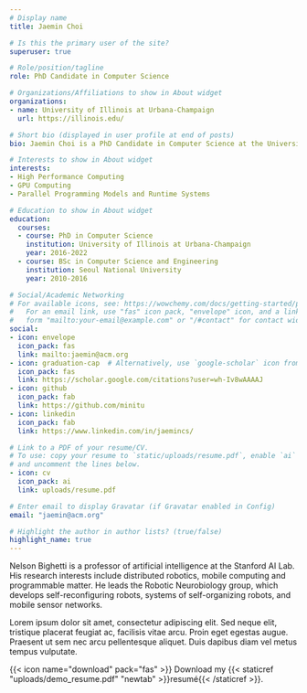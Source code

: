 ```yaml
---
# Display name
title: Jaemin Choi

# Is this the primary user of the site?
superuser: true

# Role/position/tagline
role: PhD Candidate in Computer Science

# Organizations/Affiliations to show in About widget
organizations:
- name: University of Illinois at Urbana-Champaign
  url: https://illinois.edu/

# Short bio (displayed in user profile at end of posts)
bio: Jaemin Choi is a PhD Candidate in Computer Science at the University of Illinois at Urbana-Champaign. He joined the Parallel Programming Laboratory (PPL) led by Prof. Laxmikant (Sanjay) Kale as a research assistant in 2016. With broad interests in High Performance Computing (HPC) and GPU Computing, his research focuses on mitigating inefficiencies and scalability issues on today's GPU-accelerated systems from a runtime system point of view. He is the lead developer/researcher for GPU support in the asynchronous task-based programming model, Charm++.

# Interests to show in About widget
interests:
- High Performance Computing
- GPU Computing
- Parallel Programming Models and Runtime Systems

# Education to show in About widget
education:
  courses:
  - course: PhD in Computer Science
    institution: University of Illinois at Urbana-Champaign
    year: 2016-2022
  - course: BSc in Computer Science and Engineering
    institution: Seoul National University
    year: 2010-2016

# Social/Academic Networking
# For available icons, see: https://wowchemy.com/docs/getting-started/page-builder/#icons
#   For an email link, use "fas" icon pack, "envelope" icon, and a link in the
#   form "mailto:your-email@example.com" or "/#contact" for contact widget.
social:
- icon: envelope
  icon_pack: fas
  link: mailto:jaemin@acm.org
- icon: graduation-cap  # Alternatively, use `google-scholar` icon from `ai` icon pack
  icon_pack: fas
  link: https://scholar.google.com/citations?user=wh-Iv8wAAAAJ
- icon: github
  icon_pack: fab
  link: https://github.com/minitu
- icon: linkedin
  icon_pack: fab
  link: https://www.linkedin.com/in/jaemincs/

# Link to a PDF of your resume/CV.
# To use: copy your resume to `static/uploads/resume.pdf`, enable `ai` icons in `params.toml`, 
# and uncomment the lines below.
- icon: cv
  icon_pack: ai
  link: uploads/resume.pdf

# Enter email to display Gravatar (if Gravatar enabled in Config)
email: "jaemin@acm.org"

# Highlight the author in author lists? (true/false)
highlight_name: true
---
```


Nelson Bighetti is a professor of artificial intelligence at the Stanford AI Lab. His research interests include distributed robotics, mobile computing and programmable matter. He leads the Robotic Neurobiology group, which develops self-reconfiguring robots, systems of self-organizing robots, and mobile sensor networks.

Lorem ipsum dolor sit amet, consectetur adipiscing elit. Sed neque elit, tristique placerat feugiat ac, facilisis vitae arcu. Proin eget egestas augue. Praesent ut sem nec arcu pellentesque aliquet. Duis dapibus diam vel metus tempus vulputate.

{{< icon name="download" pack="fas" >}} Download my {{< staticref "uploads/demo_resume.pdf" "newtab" >}}resumé{{< /staticref >}}.
